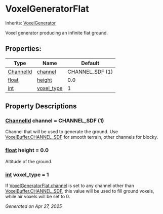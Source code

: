 # VoxelGeneratorFlat

Inherits: [VoxelGenerator](VoxelGenerator.md)

Voxel generator producing an infinite flat ground.

## Properties: 


Type                                                                      | Name                         | Default         
------------------------------------------------------------------------- | ---------------------------- | ----------------
[ChannelId](VoxelBuffer.md#enumerations)                                  | [channel](#i_channel)        | CHANNEL_SDF (1) 
[float](https://docs.godotengine.org/en/stable/classes/class_float.html)  | [height](#i_height)          | 0.0             
[int](https://docs.godotengine.org/en/stable/classes/class_int.html)      | [voxel_type](#i_voxel_type)  | 1               
<p></p>

## Property Descriptions

### [ChannelId](VoxelBuffer.md#enumerations)<span id="i_channel"></span> **channel** = CHANNEL_SDF (1)

Channel that will be used to generate the ground. Use [VoxelBuffer.CHANNEL_SDF](VoxelBuffer.md#i_CHANNEL_SDF) for smooth terrain, other channels for blocky.

### [float](https://docs.godotengine.org/en/stable/classes/class_float.html)<span id="i_height"></span> **height** = 0.0

Altitude of the ground.

### [int](https://docs.godotengine.org/en/stable/classes/class_int.html)<span id="i_voxel_type"></span> **voxel_type** = 1

If [VoxelGeneratorFlat.channel](VoxelGeneratorFlat.md#i_channel) is set to any channel other than [VoxelBuffer.CHANNEL_SDF](VoxelBuffer.md#i_CHANNEL_SDF), this value will be used to fill ground voxels, while air voxels will be set to 0.

_Generated on Apr 27, 2025_
